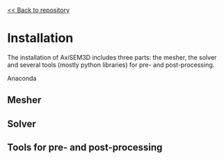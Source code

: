 [<< Back to repository](https://github.com/kuangdai/AxiSEM-3D)

# Installation

The installation of AxiSEM3D includes three parts: the mesher, the solver and several tools (mostly python libraries) for pre- and post-processing. 

Anaconda 

## Mesher

## Solver

## Tools for pre- and post-processing
<!--stackedit_data:
eyJoaXN0b3J5IjpbMjA4NjUxODM0OV19
-->